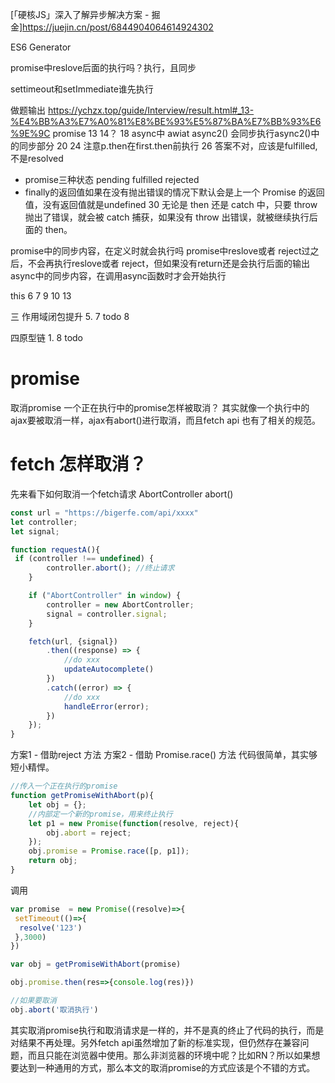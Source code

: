 [「硬核JS」深入了解异步解决方案 - 掘金]https://juejin.cn/post/6844904064614924302

ES6 Generator

promise中reslove后面的执行吗？执行，且同步

settimeout和setImmediate谁先执行 

做题输出
https://ychzx.top/guide/Interview/result.html#_13-%E4%BB%A3%E7%A0%81%E8%BE%93%E5%87%BA%E7%BB%93%E6%9E%9C
promise
13
14？
18 async中 awiat async2() 会同步执行async2()中的同步部分
20
24 注意p.then在first.then前执行
26 答案不对，应该是fulfilled,不是resolved 
* promise三种状态 pending fulfilled rejected
* finally的返回值如果在没有抛出错误的情况下默认会是上一个 Promise 的返回值，没有返回值就是undefined
30 无论是 then 还是 catch 中，只要 throw 抛出了错误，就会被 catch 捕获，如果没有 throw 出错误，就被继续执行后面的 then。

promise中的同步内容，在定义时就会执行吗
promise中reslove或者 reject过之后，不会再执行reslove或者 reject，但如果没有return还是会执行后面的输出
async中的同步内容，在调用async函数时才会开始执行

this
6
7
9
10
13

三 作用域闭包提升
5.
7 todo
8

四原型链
1.
8 todo

# promise
取消promise
一个正在执行中的promise怎样被取消？
其实就像一个执行中的ajax要被取消一样，ajax有abort()进行取消，而且fetch api 也有了相关的规范。
# **fetch 怎样取消？**
先来看下如何取消一个fetch请求 AbortController abort()
```javascript
const url = "https://bigerfe.com/api/xxxx"
let controller;
let signal;

function requestA(){
 if (controller !== undefined) {
        controller.abort(); //终止请求
    }

    if ("AbortController" in window) {
        controller = new AbortController;
        signal = controller.signal;
    }

    fetch(url, {signal})
        .then((response) => {
            //do xxx
            updateAutocomplete()
        })
        .catch((error) => {
            //do xxx
            handleError(error);
        })
    });
}
```
方案1 - 借助reject 方法
方案2 - 借助 Promise.race() 方法
代码很简单，其实够短小精悍。
```javascript
//传入一个正在执行的promise
function getPromiseWithAbort(p){
    let obj = {};
    //内部定一个新的promise，用来终止执行
    let p1 = new Promise(function(resolve, reject){
        obj.abort = reject;
    });
    obj.promise = Promise.race([p, p1]);
    return obj;
}
```
调用
```javascript
var promise  = new Promise((resolve)=>{
 setTimeout(()=>{
  resolve('123')
 },3000)
})

var obj = getPromiseWithAbort(promise)

obj.promise.then(res=>{console.log(res)})

//如果要取消
obj.abort('取消执行')
```
其实取消promise执行和取消请求是一样的，并不是真的终止了代码的执行，而是对结果不再处理。另外fetch api虽然增加了新的标准实现，但仍然存在兼容问题，而且只能在浏览器中使用。那么非浏览器的环境中呢？比如RN？所以如果想要达到一种通用的方式，那么本文的取消promise的方式应该是个不错的方式。